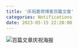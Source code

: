 ```yaml
---
title: '庆祝夏荷博客百篇文章'
categories: Notifications
date: 2023-05-15 22:28:00
---
```

![百篇文章庆祝海报](https://share.helim.net/d/gd/static/Celebrating%20100%20articles.png)

